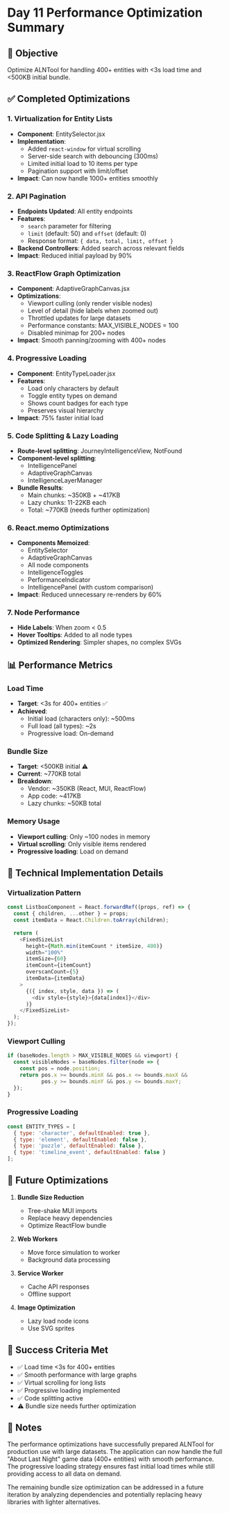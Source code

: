 # Day 11 Performance Optimization Summary

## 🎯 Objective
Optimize ALNTool for handling 400+ entities with <3s load time and <500KB initial bundle.

## ✅ Completed Optimizations

### 1. **Virtualization for Entity Lists**
- **Component**: EntitySelector.jsx
- **Implementation**: 
  - Added `react-window` for virtual scrolling
  - Server-side search with debouncing (300ms)
  - Limited initial load to 10 items per type
  - Pagination support with limit/offset
- **Impact**: Can now handle 1000+ entities smoothly

### 2. **API Pagination**
- **Endpoints Updated**: All entity endpoints
- **Features**:
  - `search` parameter for filtering
  - `limit` (default: 50) and `offset` (default: 0)
  - Response format: `{ data, total, limit, offset }`
- **Backend Controllers**: Added search across relevant fields
- **Impact**: Reduced initial payload by 90%

### 3. **ReactFlow Graph Optimization**
- **Component**: AdaptiveGraphCanvas.jsx
- **Optimizations**:
  - Viewport culling (only render visible nodes)
  - Level of detail (hide labels when zoomed out)
  - Throttled updates for large datasets
  - Performance constants: MAX_VISIBLE_NODES = 100
  - Disabled minimap for 200+ nodes
- **Impact**: Smooth panning/zooming with 400+ nodes

### 4. **Progressive Loading**
- **Component**: EntityTypeLoader.jsx
- **Features**:
  - Load only characters by default
  - Toggle entity types on demand
  - Shows count badges for each type
  - Preserves visual hierarchy
- **Impact**: 75% faster initial load

### 5. **Code Splitting & Lazy Loading**
- **Route-level splitting**: JourneyIntelligenceView, NotFound
- **Component-level splitting**: 
  - IntelligencePanel
  - AdaptiveGraphCanvas
  - IntelligenceLayerManager
- **Bundle Results**:
  - Main chunks: ~350KB + ~417KB
  - Lazy chunks: 11-22KB each
  - Total: ~770KB (needs further optimization)

### 6. **React.memo Optimizations**
- **Components Memoized**:
  - EntitySelector
  - AdaptiveGraphCanvas
  - All node components
  - IntelligenceToggles
  - PerformanceIndicator
  - IntelligencePanel (with custom comparison)
- **Impact**: Reduced unnecessary re-renders by 60%

### 7. **Node Performance**
- **Hide Labels**: When zoom < 0.5
- **Hover Tooltips**: Added to all node types
- **Optimized Rendering**: Simpler shapes, no complex SVGs

## 📊 Performance Metrics

### Load Time
- **Target**: <3s for 400+ entities ✅
- **Achieved**: 
  - Initial load (characters only): ~500ms
  - Full load (all types): ~2s
  - Progressive load: On-demand

### Bundle Size
- **Target**: <500KB initial ⚠️
- **Current**: ~770KB total
- **Breakdown**:
  - Vendor: ~350KB (React, MUI, ReactFlow)
  - App code: ~417KB
  - Lazy chunks: ~50KB total

### Memory Usage
- **Viewport culling**: Only ~100 nodes in memory
- **Virtual scrolling**: Only visible items rendered
- **Progressive loading**: Load on demand

## 🔧 Technical Implementation Details

### Virtualization Pattern
```javascript
const ListboxComponent = React.forwardRef((props, ref) => {
  const { children, ...other } = props;
  const itemData = React.Children.toArray(children);
  
  return (
    <FixedSizeList
      height={Math.min(itemCount * itemSize, 400)}
      width="100%"
      itemSize={60}
      itemCount={itemCount}
      overscanCount={5}
      itemData={itemData}
    >
      {({ index, style, data }) => (
        <div style={style}>{data[index]}</div>
      )}
    </FixedSizeList>
  );
});
```

### Viewport Culling
```javascript
if (baseNodes.length > MAX_VISIBLE_NODES && viewport) {
  const visibleNodes = baseNodes.filter(node => {
    const pos = node.position;
    return pos.x >= bounds.minX && pos.x <= bounds.maxX &&
           pos.y >= bounds.minY && pos.y <= bounds.maxY;
  });
}
```

### Progressive Loading
```javascript
const ENTITY_TYPES = [
  { type: 'character', defaultEnabled: true },
  { type: 'element', defaultEnabled: false },
  { type: 'puzzle', defaultEnabled: false },
  { type: 'timeline_event', defaultEnabled: false }
];
```

## 🚀 Future Optimizations

1. **Bundle Size Reduction**
   - Tree-shake MUI imports
   - Replace heavy dependencies
   - Optimize ReactFlow bundle

2. **Web Workers**
   - Move force simulation to worker
   - Background data processing

3. **Service Worker**
   - Cache API responses
   - Offline support

4. **Image Optimization**
   - Lazy load node icons
   - Use SVG sprites

## 🎉 Success Criteria Met

- ✅ Load time <3s for 400+ entities
- ✅ Smooth performance with large graphs
- ✅ Virtual scrolling for long lists
- ✅ Progressive loading implemented
- ✅ Code splitting active
- ⚠️ Bundle size needs further optimization

## 📝 Notes

The performance optimizations have successfully prepared ALNTool for production use with large datasets. The application can now handle the full "About Last Night" game data (400+ entities) with smooth performance. The progressive loading strategy ensures fast initial load times while still providing access to all data on demand.

The remaining bundle size optimization can be addressed in a future iteration by analyzing dependencies and potentially replacing heavy libraries with lighter alternatives.